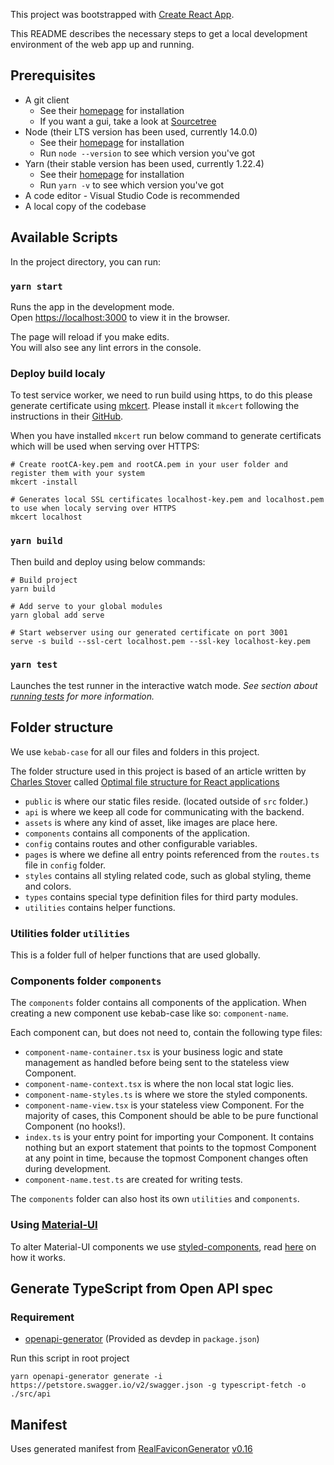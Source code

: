 This project was bootstrapped with [Create React App](https://github.com/facebook/create-react-app).

This README describes the necessary steps to get a local development environment of the web app up and running.

## Prerequisites

- A git client
  - See their [homepage](https://git-scm.com) for installation
  - If you want a gui, take a look at [Sourcetree](https://www.sourcetreeapp.com/)
- Node (their LTS version has been used, currently 14.0.0)
  - See their [homepage](https://nodejs.org) for installation
  - Run `node --version` to see which version you've got
- Yarn (their stable version has been used, currently 1.22.4)
  - See their [homepage](https://yarnpkg.com/en) for installation
  - Run `yarn -v` to see which version you've got
- A code editor - Visual Studio Code is recommended
- A local copy of the codebase

## Available Scripts

In the project directory, you can run:

### `yarn start`

Runs the app in the development mode.<br />
Open [https://localhost:3000](https://localhost:3000) to view it in the browser.

The page will reload if you make edits.<br />
You will also see any lint errors in the console.

### Deploy build localy


To test service worker, we need to run build using https, to do this please generate certificate using [mkcert](https://github.com/FiloSottile/mkcert). Please install it `mkcert` following the instructions in their [GitHub](https://github.com/FiloSottile/mkcert).

When you have installed `mkcert` run below command to generate certificats which will be used when serving over HTTPS:

```
# Create rootCA-key.pem and rootCA.pem in your user folder and register them with your system 
mkcert -install

# Generates local SSL certificates localhost-key.pem and localhost.pem to use when localy serving over HTTPS
mkcert localhost 
```

### `yarn build`
Then build and deploy using below commands:

```
# Build project
yarn build

# Add serve to your global modules
yarn global add serve

# Start webserver using our generated certificate on port 3001
serve -s build --ssl-cert localhost.pem --ssl-key localhost-key.pem
```

### `yarn test`

Launches the test runner in the interactive watch mode.
*See section about [running tests](https://facebook.github.io/create-react-app/docs/running-tests) for more information.*

## Folder structure

We use `kebab-case` for all our files and folders in this project.

The folder structure used in this project is based of an article written by [Charles Stover](https://medium.com/@Charles_Stover) called [Optimal file structure for React applications](https://medium.com/@Charles_Stover/optimal-file-structure-for-react-applications-f3e35ad0a145)

- `public` is where our static files reside. (located outside of `src` folder.)
- `api` is where we keep all code for communicating with the backend.
- `assets` is where any kind of asset, like images are place here.
- `components` contains all components of the application.
- `config` contains routes and other configurable variables.
- `pages` is where we define all entry points referenced from the `routes.ts` file in `config` folder.
- `styles` contains all styling related code, such as global styling, theme and colors.
- `types` contains special type definition files for third party modules.
- `utilities` contains helper functions.

### Utilities folder `utilities`

This is a folder full of helper functions that are used globally.

### Components folder `components`

The `components` folder contains all components of the application. When creating a new component use kebab-case like so: `component-name`.

Each component can, but does not need to, contain the following type files:

- `component-name-container.tsx` is your business logic and state management as handled before being sent to the stateless view Component.
- `component-name-context.tsx` is where the non local stat logic lies.
- `component-name-styles.ts` is where we store the styled components.
- `component-name-view.tsx` is your stateless view Component. For the majority of cases, this Component should be able to be pure functional Component (no hooks!).
- `index.ts` is your entry point for importing your Component. It contains nothing but an export statement that points to the topmost Component at any point in time, because the topmost Component changes often during development.
- `component-name.test.ts` are created for writing tests.

The `components` folder can also host its own `utilities` and `components`.

### Using [Material-UI](https://github.com/mui-org/material-ui)

To alter Material-UI components we use [styled-components](https://github.com/styled-components/styled-components), read [here](https://material-ui.com/guides/interoperability/#styled-components) on how it works.


## Generate TypeScript from Open API spec

### Requirement
- [openapi-generator](https://openapi-generator.tech) (Provided as devdep in `package.json`)

Run this script in root project

`yarn openapi-generator generate -i https://petstore.swagger.io/v2/swagger.json -g typescript-fetch -o ./src/api`

## Manifest

Uses generated manifest from [RealFaviconGenerator](https://realfavicongenerator.net/) [v0.16](https://realfavicongenerator.net/change_log#v0.16)